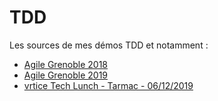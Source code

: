 # TDD

Les sources de mes démos TDD et notamment :

* [Agile Grenoble 2018](https://github.com/xnopre/tdd-demos/tree/tdd.agile-grenoble.2018)
* [Agile Grenoble 2019](https://github.com/xnopre/tdd-demos/tree/tdd.agile-grenoble.2019)
* [vrtice Tech Lunch - Tarmac - 06/12/2019](https://github.com/xnopre/tdd-demos/tree/tarmac.2019)
